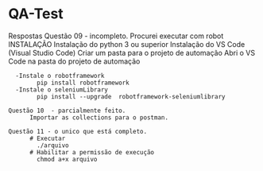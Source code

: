 # QA-Test
  Respostas 
    Questão 09 - incompleto.
       Procurei executar com robot 
      INSTALAÇÃO
       Instalação do python 3 ou superior
       Instalação do VS Code (Visual Studio Code)
       Criar um pasta para o projeto de automação
       Abri o VS Code na pasta do projeto de automação
       
      -Instale o robotframework
          	pip install robotframework
      -Instale o seleniumLibrary
            pip install --upgrade  robotframework-seleniumlibrary

    Questão 10  - parcialmente feito.
          Importar as collections para o postman.
          
    Questão 11 - o unico que está completo.
          # Executar
            ./arquivo
          # Habilitar a permissão de execução
            chmod a+x arquivo
